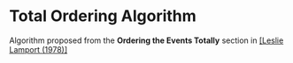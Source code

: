 # Total Ordering Algorithm

Algorithm proposed from the **Ordering the Events Totally** section in [[Leslie Lamport (1978)]](https://lamport.azurewebsites.net/pubs/time-clocks.pdf)